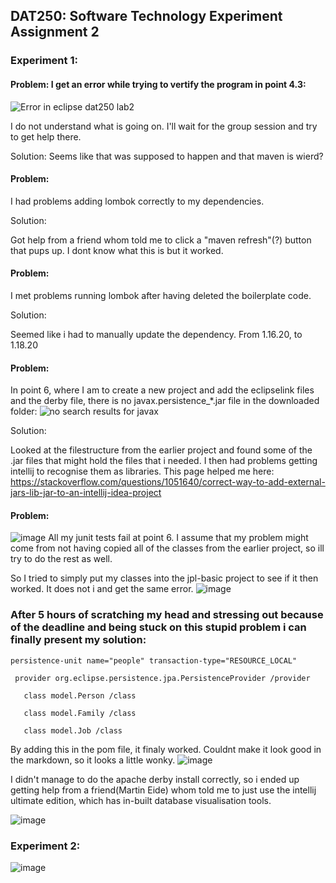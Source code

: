 ## DAT250: Software Technology Experiment Assignment 2


### Experiment 1:


#### Problem: I get an error while trying to vertify the program in point 4.3:
![Error in eclipse dat250 lab2](https://user-images.githubusercontent.com/46929671/132375133-c7fad33a-8c73-429d-ac3c-e14240ca00b8.png)

I do not understand what is going on. I'll wait for the group session and try to get help there.

Solution: Seems like that was supposed to happen and that maven is wierd?


#### Problem:

I had problems adding lombok correctly to my dependencies.

Solution:

Got help from a friend whom told me to click a "maven refresh"(?) button that pups up. I dont know what this is but it worked.

#### Problem:

I met problems running lombok after having deleted the boilerplate code.

Solution:

Seemed like i had to manually update the dependency. From 1.16.20, to 1.18.20

#### Problem:

In point 6, where I am to create a new project and add the eclipselink files and the derby file, there is no javax.persistence_*.jar file in the downloaded folder:
![no search results for javax](https://user-images.githubusercontent.com/46929671/132701597-e70d0adf-bc6a-4973-ae27-eee5f8e3cc5f.png)

Solution:

Looked at the filestructure from the earlier project and found some of the .jar files that might hold the files that i needed. I then had problems getting intellij to recognise them as libraries. This page helped me here: https://stackoverflow.com/questions/1051640/correct-way-to-add-external-jars-lib-jar-to-an-intellij-idea-project


#### Problem:
![image](https://user-images.githubusercontent.com/46929671/132710479-f36db6a0-e570-463f-b14f-0fde7f568df8.png)
All my junit tests fail at point 6.
I assume that my problem might come from not having copied all of the classes from the earlier project, so ill try to do the rest as well.

So I tried to simply put my classes into the jpl-basic project to see if it then worked. It does not i and get the same error.
![image](https://user-images.githubusercontent.com/46929671/132723366-8571f453-6cce-4042-ac2a-8024bbaf0e13.png)

### After 5 hours of scratching my head and stressing out because of the deadline and being stuck on this stupid problem i can finally present my solution:


    persistence-unit name="people" transaction-type="RESOURCE_LOCAL"
   
     provider org.eclipse.persistence.jpa.PersistenceProvider /provider
     
       class model.Person /class 
       
       class model.Family /class 
       
       class model.Job /class 

By adding this in the pom file, it finaly worked. Couldnt make it look good in the markdown, so it looks a little wonky.
![image](https://user-images.githubusercontent.com/46929671/132726275-a06f2426-6295-4cff-b494-830211a8a400.png)

I didn't manage to do the apache derby install correctly, so i ended up getting help from a friend(Martin Eide) whom told me to just use the intellij ultimate edition, which has in-built database visualisation tools.

![image](https://user-images.githubusercontent.com/46929671/132744766-7b3857ec-6b12-4307-adc4-5fdc80e4244c.png)

### Experiment 2:

![image](https://user-images.githubusercontent.com/46929671/132761887-eadaf3d9-f4a3-420d-ae76-b11586bbbccd.png)

